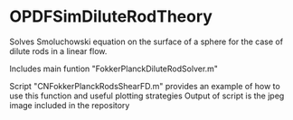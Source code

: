 # OPDFSimDiluteRodTheory
Solves Smoluchowski equation on the surface of a sphere for the case of dilute rods in a linear flow.

Includes main funtion "FokkerPlanckDiluteRodSolver.m"

Script "CNFokkerPlanckRodsShearFD.m" provides an example of how to use this function and useful plotting strategies
Output of script is the jpeg image included in the repository
